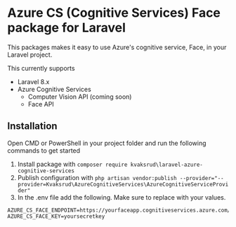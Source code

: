 # Azure CS (Cognitive Services) Face package for Laravel

This packages makes it easy to use Azure's cognitive service, Face, in your Laravel project.

This currently supports
* Laravel 8.x
* Azure Cognitive Services
  * Computer Vision API (coming soon)
  * Face API

## Installation

Open CMD or PowerShell in your project folder and run the following commands to get started
 1. Install package with `composer require kvaksrud\laravel-azure-cognitive-services`
 2. Publish configuration with `php artisan vendor:publish --provider="--provider=Kvaksrud\AzureCognitiveServices\AzureCognitiveServiceProvider"`
 3. In the .env file add the following. Make sure to replace with your values.
```
AZURE_CS_FACE_ENDPOINT=https://yourfaceapp.cognitiveservices.azure.com/
AZURE_CS_FACE_KEY=yoursecretkey
```

